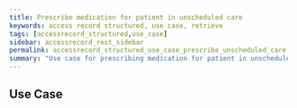 ```yaml
---
title: Prescribe medication for patient in unscheduled care
keywords: access record structured, use case, retrieve
tags: [accessrecord_structured,use_case]
sidebar: accessrecord_rest_sidebar
permalink: accessrecord_structured_use_case_prescribe_unscheduled_care.html
summary: "Use case for prescribing medication for patient in unscheduled care using active checking in an electronic prescribing environment"
---
```


## Use Case ##
